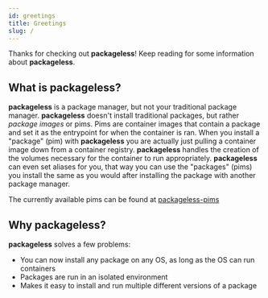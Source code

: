 ```yaml
---
id: greetings
title: Greetings
slug: /
---
```


Thanks for checking out **packageless**! Keep reading for some information about **packageless**.

## What is packageless?
**packageless** is a package manager, but not your traditional package manager. **packageless** doesn't install traditional packages, but rather *package images* or pims. Pims are container images that contain a package and set it as the entrypoint for when the container is ran. When you install a "package" (pim) with **packageless** you are actually just pulling a container image down from a container registry. **packageless** handles the creation of the volumes necessary for the container to run appropriately. **packageless** can even set aliases for you, that way you can use the "packages" (pims) you install the same as you would after installing the package with another package manager.

The currently available pims can be found at [packageless-pims](https://github.com/everettraven/packageless-pims)

## Why packageless?
**packageless** solves a few problems:
- You can now install any package on any OS, as long as the OS can run containers
- Packages are run in an isolated environment
- Makes it easy to install and run multiple different versions of a package

